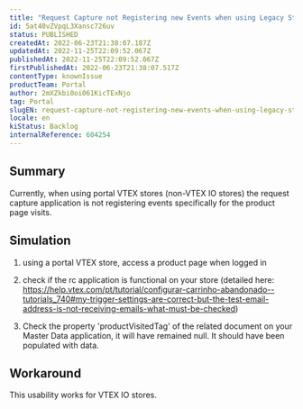 ```yaml
---
title: "Request Capture not Registering new Events when using Legacy Stores"
id: 5at40vZVpqL3Xansc726uv
status: PUBLISHED
createdAt: 2022-06-23T21:38:07.187Z
updatedAt: 2022-11-25T22:09:52.067Z
publishedAt: 2022-11-25T22:09:52.067Z
firstPublishedAt: 2022-06-23T21:38:07.517Z
contentType: knownIssue
productTeam: Portal
author: 2mXZkbi0oi061KicTExNjo
tag: Portal
slugEN: request-capture-not-registering-new-events-when-using-legacy-stores
locale: en
kiStatus: Backlog
internalReference: 604254
---
```


## Summary


Currently, when using portal VTEX stores (non-VTEX IO stores) the request capture application is not registering events specifically for the product page visits.






## Simulation



1. using a portal VTEX store, access a product page when logged in
2. check if the rc application is functional on your store (detailed here: https://help.vtex.com/pt/tutorial/configurar-carrinho-abandonado--tutorials_740#my-trigger-settings-are-correct-but-the-test-email-address-is-not-receiving-emails-what-must-be-checked)


3. Check the property 'productVisitedTag' of the related document on your Master Data application, it will have remained null. It should have been populated with data.






## Workaround


This usability works for VTEX IO stores.

